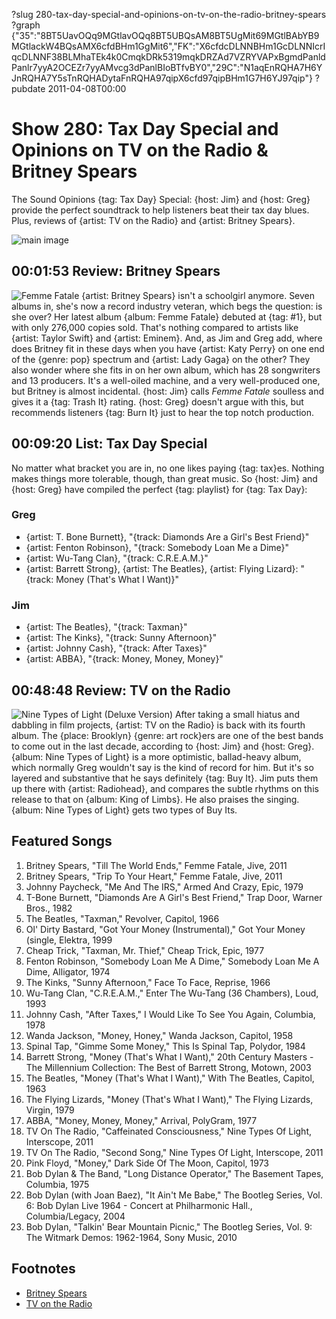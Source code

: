 ?slug 280-tax-day-special-and-opinions-on-tv-on-the-radio-britney-spears
?graph {"35":"8BT5UavOQq9MGtlavOQq8BT5UBQsAM8BT5UgMit69MGtlBAbYB9MGtlackW4BQsAMX6cfdBHm1GgMit6","FK":"X6cfdcDLNNBHm1GcDLNNIcrIqcDLNNF38BLMhaTEk4k0CmqkDRk5319mqkDRZAd7VZRYVAPxBgmdPanldPanlr7yyA2OCEZr7yyAMvcg3dPanlBIoBTfvBY0","29C":"N1aqEnRQHA7H6YJnRQHA7Y5sTnRQHADytaFnRQHA97qipX6cfd97qipBHm1G7H6YJ97qip"}
?pubdate 2011-04-08T00:00

# Show 280: Tax Day Special and Opinions on TV on the Radio & Britney Spears
The Sound Opinions {tag: Tax Day} Special: {host: Jim} and {host: Greg} provide the perfect soundtrack to help listeners beat their tax day blues. Plus, reviews of {artist: TV on the Radio} and {artist: Britney Spears}.

![main image](http://static.soundopinions.org/images/2011/taxday.jpg)


## 00:01:53  Review: Britney Spears
![Femme Fatale](http://is1.mzstatic.com/image/thumb/Music/v4/34/26/fa/3426faef-e661-6f65-ee33-5570a1870cb6/source/600x600bb.jpg "217005/423015214")
{artist: Britney Spears} isn't a schoolgirl anymore. Seven albums in, she's now a record industry veteran, which begs the question: is she over? Her latest album {album: Femme Fatale} debuted at {tag: #1}, but with only 276,000 copies sold. That's nothing compared to artists like {artist: Taylor Swift} and {artist: Eminem}. And, as Jim and Greg add, where does Britney fit in these days when you have {artist: Katy Perry} on one end of the {genre: pop} spectrum and {artist: Lady Gaga} on the other? They also wonder where she fits in on her own album, which has 28 songwriters and 13 producers. It's a well-oiled machine, and a very well-produced one, but Britney is almost incidental. {host: Jim} calls *Femme Fatale* soulless and gives it a {tag: Trash It} rating. {host: Greg} doesn't argue with this, but recommends listeners {tag: Burn It} just to hear the top notch production.

## 00:09:20 List: Tax Day Special
No matter what bracket you are in, no one likes paying {tag: tax}es. Nothing makes things more tolerable, though, than great music. So {host: Jim} and {host: Greg} have compiled the perfect {tag: playlist} for {tag: Tax Day}:

### Greg
- {artist: T. Bone Burnett}, "{track: Diamonds Are a Girl's Best Friend}"
- {artist: Fenton Robinson}, "{track: Somebody Loan Me a Dime}"
- {artist: Wu-Tang Clan}, "{track: C.R.E.A.M.}"
- {artist: Barrett Strong}, {artist: The Beatles}, {artist: Flying Lizard}: "{track: Money (That's What I Want)}"

### Jim
- {artist: The Beatles}, "{track: Taxman}"
- {artist: The Kinks}, "{track: Sunny Afternoon}"
- {artist: Johnny Cash}, "{track: After Taxes}"
- {artist: ABBA}, "{track: Money, Money, Money}"

## 00:48:48 Review: TV on the Radio
![Nine Types of Light (Deluxe Version)](http://is5.mzstatic.com/image/thumb/Music/v4/4f/fd/c7/4ffdc77e-1664-1443-3609-77dc3e515ef8/source/600x600bb.jpg "6562624/429772209")
After taking a small hiatus and dabbling in film projects, {artist: TV on the Radio} is back with its fourth album. The {place: Brooklyn} {genre: art rock}ers are one of the best bands to come out in the last decade, according to {host: Jim} and {host: Greg}. {album: Nine Types of Light} is a more optimistic, ballad-heavy album, which normally Greg wouldn't say is the kind of record for him. But it's so layered and substantive that he says definitely {tag: Buy It}. Jim puts them up there with {artist: Radiohead}, and compares the subtle rhythms on this release to that on {album: King of Limbs}. He also praises the singing. {album: Nine Types of Light} gets two types of Buy Its.


## Featured Songs
1. Britney Spears, "Till The World Ends," Femme Fatale, Jive, 2011
2. Britney Spears, "Trip To Your Heart," Femme Fatale, Jive, 2011
3. Johnny Paycheck, "Me And The IRS," Armed And Crazy, Epic, 1979
4. T-Bone Burnett, "Diamonds Are A Girl's Best Friend," Trap Door, Warner Bros., 1982
5. The Beatles, "Taxman," Revolver, Capitol, 1966
6. Ol' Dirty Bastard, "Got Your Money (Instrumental)," Got Your Money (single, Elektra, 1999
7. Cheap Trick, "Taxman, Mr. Thief," Cheap Trick, Epic, 1977
8. Fenton Robinson, "Somebody Loan Me A Dime," Somebody Loan Me A Dime, Alligator, 1974
9. The Kinks, "Sunny Afternoon," Face To Face, Reprise, 1966
10. Wu-Tang Clan, "C.R.E.A.M.," Enter The Wu-Tang (36 Chambers), Loud, 1993
11. Johnny Cash, "After Taxes," I Would Like To See You Again, Columbia, 1978
12. Wanda Jackson, "Money, Honey," Wanda Jackson, Capitol, 1958
13. Spinal Tap, "Gimme Some Money," This Is Spinal Tap, Polydor, 1984
14. Barrett Strong, "Money (That's What I Want)," 20th Century Masters - The Millennium Collection: The Best of Barrett Strong, Motown, 2003
15. The Beatles, "Money (That's What I Want)," With The Beatles, Capitol, 1963
16. The Flying Lizards, "Money (That's What I Want)," The Flying Lizards, Virgin, 1979
17. ABBA, "Money, Money, Money," Arrival, PolyGram, 1977
18. TV On The Radio, "Caffeinated Consciousness," Nine Types Of Light, Interscope, 2011
19. TV On The Radio, "Second Song," Nine Types Of Light, Interscope, 2011
20. Pink Floyd, "Money," Dark Side Of The Moon, Capitol, 1973
21. Bob Dylan & The Band, "Long Distance Operator," The Basement Tapes, Columbia, 1975
22. Bob Dylan (with Joan Baez), "It Ain't Me Babe," The Bootleg Series, Vol. 6: Bob Dylan Live 1964 - Concert at Philharmonic Hall., Columbia/Legacy, 2004
23. Bob Dylan, "Talkin' Bear Mountain Picnic," The Bootleg Series, Vol. 9: The Witmark Demos: 1962-1964, Sony Music, 2010


## Footnotes
- [Britney Spears](http://www.britneyspears.com/)
- [TV on the Radio](http://www.tvontheradio.com/)
